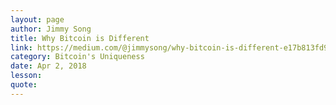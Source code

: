 ```yaml
---
layout: page
author: Jimmy Song
title: Why Bitcoin is Different
link: https://medium.com/@jimmysong/why-bitcoin-is-different-e17b813fd947
category: Bitcoin's Uniqueness
date: Apr 2, 2018
lesson: 
quote: 
---
```

